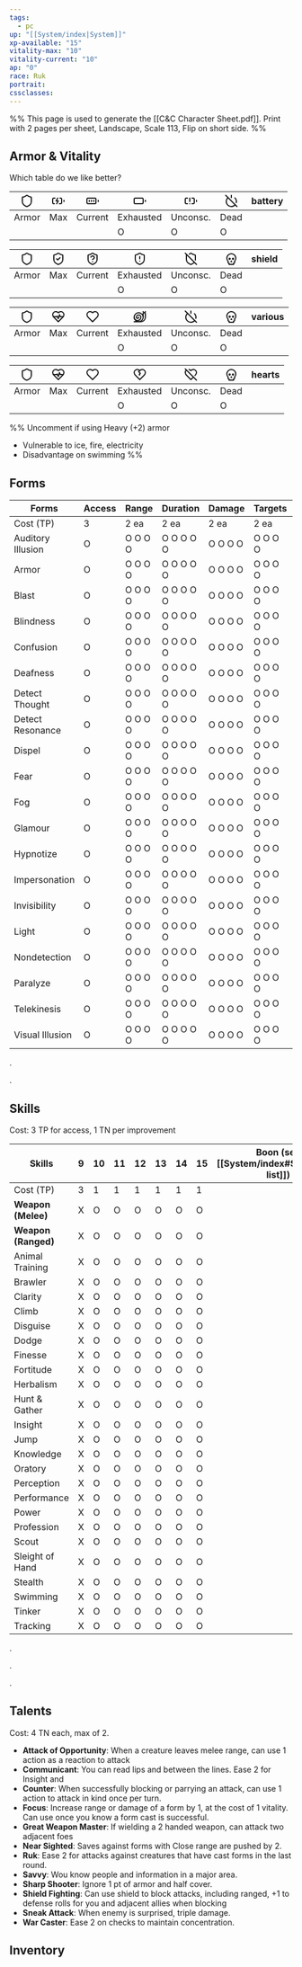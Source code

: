 ```yaml
---
tags:
  - pc
up: "[[System/index|System]]"
xp-available: "15"
vitality-max: "10"
vitality-current: "10"
ap: "0"
race: Ruk
portrait: 
cssclasses:
---
```

%% This page is used to generate the [[C&C Character Sheet.pdf]]. Print with 2 pages per sheet, Landscape, Scale 113, Flip on short side. %% 

## Armor & Vitality

Which table do we like better?

| <svg xmlns="http://www.w3.org/2000/svg" width="24" height="24" viewBox="0 0 24 24" fill="none" stroke="currentColor" stroke-width="2" stroke-linecap="round" stroke-linejoin="round" class="lucide lucide-shield"><path d="M20 13c0 5-3.5 7.5-7.66 8.95a1 1 0 0 1-.67-.01C7.5 20.5 4 18 4 13V6a1 1 0 0 1 1-1c2 0 4.5-1.2 6.24-2.72a1.17 1.17 0 0 1 1.52 0C14.51 3.81 17 5 19 5a1 1 0 0 1 1 1z"/></svg> | <svg xmlns="http://www.w3.org/2000/svg" width="24" height="24" viewBox="0 0 24 24" fill="none" stroke="currentColor" stroke-width="2" stroke-linecap="round" stroke-linejoin="round" class="lucide lucide-battery-charging"><path d="M15 7h1a2 2 0 0 1 2 2v6a2 2 0 0 1-2 2h-2"/><path d="M6 7H4a2 2 0 0 0-2 2v6a2 2 0 0 0 2 2h1"/><path d="m11 7-3 5h4l-3 5"/><line x1="22" x2="22" y1="11" y2="13"/></svg>                           | <svg xmlns="http://www.w3.org/2000/svg" width="24" height="24" viewBox="0 0 24 24" fill="none" stroke="currentColor" stroke-width="2" stroke-linecap="round" stroke-linejoin="round" class="lucide lucide-battery-full"><rect width="16" height="10" x="2" y="7" rx="2" ry="2"/><line x1="22" x2="22" y1="11" y2="13"/><line x1="6" x2="6" y1="11" y2="13"/><line x1="10" x2="10" y1="11" y2="13"/><line x1="14" x2="14" y1="11" y2="13"/></svg>                                     | <svg xmlns="http://www.w3.org/2000/svg" width="24" height="24" viewBox="0 0 24 24" fill="none" stroke="currentColor" stroke-width="2" stroke-linecap="round" stroke-linejoin="round" class="lucide lucide-battery"><rect width="16" height="10" x="2" y="7" rx="2" ry="2"/><line x1="22" x2="22" y1="11" y2="13"/></svg>                                                                                                                              | <svg xmlns="http://www.w3.org/2000/svg" width="24" height="24" viewBox="0 0 24 24" fill="none" stroke="currentColor" stroke-width="2" stroke-linecap="round" stroke-linejoin="round" class="lucide lucide-battery-warning"><path d="M14 7h2a2 2 0 0 1 2 2v6c0 1-1 2-2 2h-2"/><path d="M6 7H4a2 2 0 0 0-2 2v6c0 1 1 2 2 2h2"/><line x1="22" x2="22" y1="11" y2="13"/><line x1="10" x2="10" y1="7" y2="13"/><line x1="10" x2="10" y1="17" y2="17.01"/></svg>                                           | <svg xmlns="http://www.w3.org/2000/svg" width="24" height="24" viewBox="0 0 24 24" fill="none" stroke="currentColor" stroke-width="2" stroke-linecap="round" stroke-linejoin="round" class="lucide lucide-power-off"><path d="M18.36 6.64A9 9 0 0 1 20.77 15"/><path d="M6.16 6.16a9 9 0 1 0 12.68 12.68"/><path d="M12 2v4"/><path d="m2 2 20 20"/></svg>                                                           | battery |
| ------------------------------------------------------------------------------------------------------------------------------------------------------------------------------------------------------------------------------------------------------------------------------------------------------------------------------------------------------------------------------------------------------ | ------------------------------------------------------------------------------------------------------------------------------------------------------------------------------------------------------------------------------------------------------------------------------------------------------------------------------------------------------------------------------------------------------------------------------------- | ------------------------------------------------------------------------------------------------------------------------------------------------------------------------------------------------------------------------------------------------------------------------------------------------------------------------------------------------------------------------------------------------------------------------------------------------------------------------------------ | ----------------------------------------------------------------------------------------------------------------------------------------------------------------------------------------------------------------------------------------------------------------------------------------------------------------------------------------------------------------------------------------------------------------------------------------------------- | ---------------------------------------------------------------------------------------------------------------------------------------------------------------------------------------------------------------------------------------------------------------------------------------------------------------------------------------------------------------------------------------------------------------------------------------------------------------------------------------------------- | -------------------------------------------------------------------------------------------------------------------------------------------------------------------------------------------------------------------------------------------------------------------------------------------------------------------------------------------------------------------------------------------------------------------- | ------- |
| Armor                                                                                                                                                                                                                                                                                                                                                                                                  | Max                                                                                                                                                                                                                                                                                                                                                                                                                                   | Current                                                                                                                                                                                                                                                                                                                                                                                                                                                                              | Exhausted                                                                                                                                                                                                                                                                                                                                                                                                                                             | Unconsc.                                                                                                                                                                                                                                                                                                                                                                                                                                                                                             | Dead                                                                                                                                                                                                                                                                                                                                                                                                                 |         |
|                                                                                                                                                                                                                                                                                                                                                                                                        |                                                                                                                                                                                                                                                                                                                                                                                                                                       |                                                                                                                                                                                                                                                                                                                                                                                                                                                                                      | O                                                                                                                                                                                                                                                                                                                                                                                                                                                     | O                                                                                                                                                                                                                                                                                                                                                                                                                                                                                                    | O                                                                                                                                                                                                                                                                                                                                                                                                                    |         |

| <svg xmlns="http://www.w3.org/2000/svg" width="24" height="24" viewBox="0 0 24 24" fill="none" stroke="currentColor" stroke-width="2" stroke-linecap="round" stroke-linejoin="round" class="lucide lucide-shield"><path d="M20 13c0 5-3.5 7.5-7.66 8.95a1 1 0 0 1-.67-.01C7.5 20.5 4 18 4 13V6a1 1 0 0 1 1-1c2 0 4.5-1.2 6.24-2.72a1.17 1.17 0 0 1 1.52 0C14.51 3.81 17 5 19 5a1 1 0 0 1 1 1z"/></svg> | <svg xmlns="http://www.w3.org/2000/svg" width="24" height="24" viewBox="0 0 24 24" fill="none" stroke="currentColor" stroke-width="2" stroke-linecap="round" stroke-linejoin="round" class="lucide lucide-shield-check"><path d="M20 13c0 5-3.5 7.5-7.66 8.95a1 1 0 0 1-.67-.01C7.5 20.5 4 18 4 13V6a1 1 0 0 1 1-1c2 0 4.5-1.2 6.24-2.72a1.17 1.17 0 0 1 1.52 0C14.51 3.81 17 5 19 5a1 1 0 0 1 1 1z"/><path d="m9 12 2 2 4-4"/></svg> | <svg xmlns="http://www.w3.org/2000/svg" width="24" height="24" viewBox="0 0 24 24" fill="none" stroke="currentColor" stroke-width="2" stroke-linecap="round" stroke-linejoin="round" class="lucide lucide-shield-question"><path d="M20 13c0 5-3.5 7.5-7.66 8.95a1 1 0 0 1-.67-.01C7.5 20.5 4 18 4 13V6a1 1 0 0 1 1-1c2 0 4.5-1.2 6.24-2.72a1.17 1.17 0 0 1 1.52 0C14.51 3.81 17 5 19 5a1 1 0 0 1 1 1z"/><path d="M9.1 9a3 3 0 0 1 5.82 1c0 2-3 3-3 3"/><path d="M12 17h.01"/></svg> | <svg xmlns="http://www.w3.org/2000/svg" width="24" height="24" viewBox="0 0 24 24" fill="none" stroke="currentColor" stroke-width="2" stroke-linecap="round" stroke-linejoin="round" class="lucide lucide-shield-alert"><path d="M20 13c0 5-3.5 7.5-7.66 8.95a1 1 0 0 1-.67-.01C7.5 20.5 4 18 4 13V6a1 1 0 0 1 1-1c2 0 4.5-1.2 6.24-2.72a1.17 1.17 0 0 1 1.52 0C14.51 3.81 17 5 19 5a1 1 0 0 1 1 1z"/><path d="M12 8v4"/><path d="M12 16h.01"/></svg> | <svg xmlns="http://www.w3.org/2000/svg" width="24" height="24" viewBox="0 0 24 24" fill="none" stroke="currentColor" stroke-width="2" stroke-linecap="round" stroke-linejoin="round" class="lucide lucide-shield-off"><path d="m2 2 20 20"/><path d="M5 5a1 1 0 0 0-1 1v7c0 5 3.5 7.5 7.67 8.94a1 1 0 0 0 .67.01c2.35-.82 4.48-1.97 5.9-3.71"/><path d="M9.309 3.652A12.252 12.252 0 0 0 11.24 2.28a1.17 1.17 0 0 1 1.52 0C14.51 3.81 17 5 19 5a1 1 0 0 1 1 1v7a9.784 9.784 0 0 1-.08 1.264"/></svg> | <svg xmlns="http://www.w3.org/2000/svg" width="24" height="24" viewBox="0 0 24 24" fill="none" stroke="currentColor" stroke-width="2" stroke-linecap="round" stroke-linejoin="round" class="lucide lucide-skull"><circle cx="9" cy="12" r="1"/><circle cx="15" cy="12" r="1"/><path d="M8 20v2h8v-2"/><path d="m12.5 17-.5-1-.5 1h1z"/><path d="M16 20a2 2 0 0 0 1.56-3.25 8 8 0 1 0-11.12 0A2 2 0 0 0 8 20"/></svg> | shield  |
| ------------------------------------------------------------------------------------------------------------------------------------------------------------------------------------------------------------------------------------------------------------------------------------------------------------------------------------------------------------------------------------------------------ | ------------------------------------------------------------------------------------------------------------------------------------------------------------------------------------------------------------------------------------------------------------------------------------------------------------------------------------------------------------------------------------------------------------------------------------- | ------------------------------------------------------------------------------------------------------------------------------------------------------------------------------------------------------------------------------------------------------------------------------------------------------------------------------------------------------------------------------------------------------------------------------------------------------------------------------------ | ----------------------------------------------------------------------------------------------------------------------------------------------------------------------------------------------------------------------------------------------------------------------------------------------------------------------------------------------------------------------------------------------------------------------------------------------------- | ---------------------------------------------------------------------------------------------------------------------------------------------------------------------------------------------------------------------------------------------------------------------------------------------------------------------------------------------------------------------------------------------------------------------------------------------------------------------------------------------------- | -------------------------------------------------------------------------------------------------------------------------------------------------------------------------------------------------------------------------------------------------------------------------------------------------------------------------------------------------------------------------------------------------------------------- | ------- |
| Armor                                                                                                                                                                                                                                                                                                                                                                                                  | Max                                                                                                                                                                                                                                                                                                                                                                                                                                   | Current                                                                                                                                                                                                                                                                                                                                                                                                                                                                              | Exhausted                                                                                                                                                                                                                                                                                                                                                                                                                                             | Unconsc.                                                                                                                                                                                                                                                                                                                                                                                                                                                                                             | Dead                                                                                                                                                                                                                                                                                                                                                                                                                 |         |
|                                                                                                                                                                                                                                                                                                                                                                                                        |                                                                                                                                                                                                                                                                                                                                                                                                                                       |                                                                                                                                                                                                                                                                                                                                                                                                                                                                                      | O                                                                                                                                                                                                                                                                                                                                                                                                                                                     | O                                                                                                                                                                                                                                                                                                                                                                                                                                                                                                    | O                                                                                                                                                                                                                                                                                                                                                                                                                    |         |

| <svg xmlns="http://www.w3.org/2000/svg" width="24" height="24" viewBox="0 0 24 24" fill="none" stroke="currentColor" stroke-width="2" stroke-linecap="round" stroke-linejoin="round" class="lucide lucide-shield"><path d="M20 13c0 5-3.5 7.5-7.66 8.95a1 1 0 0 1-.67-.01C7.5 20.5 4 18 4 13V6a1 1 0 0 1 1-1c2 0 4.5-1.2 6.24-2.72a1.17 1.17 0 0 1 1.52 0C14.51 3.81 17 5 19 5a1 1 0 0 1 1 1z"/></svg> | <svg xmlns="http://www.w3.org/2000/svg" width="24" height="24" viewBox="0 0 24 24" fill="none" stroke="currentColor" stroke-width="2" stroke-linecap="round" stroke-linejoin="round" class="lucide lucide-heart-pulse"><path d="M19 14c1.49-1.46 3-3.21 3-5.5A5.5 5.5 0 0 0 16.5 3c-1.76 0-3 .5-4.5 2-1.5-1.5-2.74-2-4.5-2A5.5 5.5 0 0 0 2 8.5c0 2.3 1.5 4.05 3 5.5l7 7Z"/><path d="M3.22 12H9.5l.5-1 2 4.5 2-7 1.5 3.5h5.27"/></svg> | <svg xmlns="http://www.w3.org/2000/svg" width="24" height="24" viewBox="0 0 24 24" fill="none" stroke="currentColor" stroke-width="2" stroke-linecap="round" stroke-linejoin="round" class="lucide lucide-heart"><path d="M19 14c1.49-1.46 3-3.21 3-5.5A5.5 5.5 0 0 0 16.5 3c-1.76 0-3 .5-4.5 2-1.5-1.5-2.74-2-4.5-2A5.5 5.5 0 0 0 2 8.5c0 2.3 1.5 4.05 3 5.5l7 7Z"/></svg> | <svg xmlns="http://www.w3.org/2000/svg" width="24" height="24" viewBox="0 0 24 24" fill="none" stroke="currentColor" stroke-width="2" stroke-linecap="round" stroke-linejoin="round" class="lucide lucide-snail"><path d="M2 13a6 6 0 1 0 12 0 4 4 0 1 0-8 0 2 2 0 0 0 4 0"/><circle cx="10" cy="13" r="8"/><path d="M2 21h12c4.4 0 8-3.6 8-8V7a2 2 0 1 0-4 0v6"/><path d="M18 3 19.1 5.2"/><path d="M22 3 20.9 5.2"/></svg> | <svg xmlns="http://www.w3.org/2000/svg" width="24" height="24" viewBox="0 0 24 24" fill="none" stroke="currentColor" stroke-width="2" stroke-linecap="round" stroke-linejoin="round" class="lucide lucide-power-off"><path d="M18.36 6.64A9 9 0 0 1 20.77 15"/><path d="M6.16 6.16a9 9 0 1 0 12.68 12.68"/><path d="M12 2v4"/><path d="m2 2 20 20"/></svg> | <svg xmlns="http://www.w3.org/2000/svg" width="24" height="24" viewBox="0 0 24 24" fill="none" stroke="currentColor" stroke-width="2" stroke-linecap="round" stroke-linejoin="round" class="lucide lucide-skull"><circle cx="9" cy="12" r="1"/><circle cx="15" cy="12" r="1"/><path d="M8 20v2h8v-2"/><path d="m12.5 17-.5-1-.5 1h1z"/><path d="M16 20a2 2 0 0 0 1.56-3.25 8 8 0 1 0-11.12 0A2 2 0 0 0 8 20"/></svg> | various |
| ------------------------------------------------------------------------------------------------------------------------------------------------------------------------------------------------------------------------------------------------------------------------------------------------------------------------------------------------------------------------------------------------------ | ------------------------------------------------------------------------------------------------------------------------------------------------------------------------------------------------------------------------------------------------------------------------------------------------------------------------------------------------------------------------------------------------------------------------------------- | --------------------------------------------------------------------------------------------------------------------------------------------------------------------------------------------------------------------------------------------------------------------------------------------------------------------------------------------------------------------------- | ---------------------------------------------------------------------------------------------------------------------------------------------------------------------------------------------------------------------------------------------------------------------------------------------------------------------------------------------------------------------------------------------------------------------------- | ---------------------------------------------------------------------------------------------------------------------------------------------------------------------------------------------------------------------------------------------------------------------------------------------------------------------------------------------------------- | -------------------------------------------------------------------------------------------------------------------------------------------------------------------------------------------------------------------------------------------------------------------------------------------------------------------------------------------------------------------------------------------------------------------- | ------- |
| Armor                                                                                                                                                                                                                                                                                                                                                                                                  | Max                                                                                                                                                                                                                                                                                                                                                                                                                                   | Current                                                                                                                                                                                                                                                                                                                                                                     | Exhausted                                                                                                                                                                                                                                                                                                                                                                                                                    | Unconsc.                                                                                                                                                                                                                                                                                                                                                   | Dead                                                                                                                                                                                                                                                                                                                                                                                                                 |         |
|                                                                                                                                                                                                                                                                                                                                                                                                        |                                                                                                                                                                                                                                                                                                                                                                                                                                       |                                                                                                                                                                                                                                                                                                                                                                             | O                                                                                                                                                                                                                                                                                                                                                                                                                            | O                                                                                                                                                                                                                                                                                                                                                          | O                                                                                                                                                                                                                                                                                                                                                                                                                    |         |

| <svg xmlns="http://www.w3.org/2000/svg" width="24" height="24" viewBox="0 0 24 24" fill="none" stroke="currentColor" stroke-width="2" stroke-linecap="round" stroke-linejoin="round" class="lucide lucide-shield"><path d="M20 13c0 5-3.5 7.5-7.66 8.95a1 1 0 0 1-.67-.01C7.5 20.5 4 18 4 13V6a1 1 0 0 1 1-1c2 0 4.5-1.2 6.24-2.72a1.17 1.17 0 0 1 1.52 0C14.51 3.81 17 5 19 5a1 1 0 0 1 1 1z"/></svg> | <svg xmlns="http://www.w3.org/2000/svg" width="24" height="24" viewBox="0 0 24 24" fill="none" stroke="currentColor" stroke-width="2" stroke-linecap="round" stroke-linejoin="round" class="lucide lucide-heart-pulse"><path d="M19 14c1.49-1.46 3-3.21 3-5.5A5.5 5.5 0 0 0 16.5 3c-1.76 0-3 .5-4.5 2-1.5-1.5-2.74-2-4.5-2A5.5 5.5 0 0 0 2 8.5c0 2.3 1.5 4.05 3 5.5l7 7Z"/><path d="M3.22 12H9.5l.5-1 2 4.5 2-7 1.5 3.5h5.27"/></svg> | <svg xmlns="http://www.w3.org/2000/svg" width="24" height="24" viewBox="0 0 24 24" fill="none" stroke="currentColor" stroke-width="2" stroke-linecap="round" stroke-linejoin="round" class="lucide lucide-heart"><path d="M19 14c1.49-1.46 3-3.21 3-5.5A5.5 5.5 0 0 0 16.5 3c-1.76 0-3 .5-4.5 2-1.5-1.5-2.74-2-4.5-2A5.5 5.5 0 0 0 2 8.5c0 2.3 1.5 4.05 3 5.5l7 7Z"/></svg> | <svg xmlns="http://www.w3.org/2000/svg" width="24" height="24" viewBox="0 0 24 24" fill="none" stroke="currentColor" stroke-width="2" stroke-linecap="round" stroke-linejoin="round" class="lucide lucide-heart-crack"><path d="M19 14c1.49-1.46 3-3.21 3-5.5A5.5 5.5 0 0 0 16.5 3c-1.76 0-3 .5-4.5 2-1.5-1.5-2.74-2-4.5-2A5.5 5.5 0 0 0 2 8.5c0 2.3 1.5 4.05 3 5.5l7 7Z"/><path d="m12 13-1-1 2-2-3-3 2-2"/></svg> | <svg xmlns="http://www.w3.org/2000/svg" width="24" height="24" viewBox="0 0 24 24" fill="none" stroke="currentColor" stroke-width="2" stroke-linecap="round" stroke-linejoin="round" class="lucide lucide-heart-off"><line x1="2" y1="2" x2="22" y2="22"/><path d="M16.5 16.5 12 21l-7-7c-1.5-1.45-3-3.2-3-5.5a5.5 5.5 0 0 1 2.14-4.35"/><path d="M8.76 3.1c1.15.22 2.13.78 3.24 1.9 1.5-1.5 2.74-2 4.5-2A5.5 5.5 0 0 1 22 8.5c0 2.12-1.3 3.78-2.67 5.17"/></svg> | <svg xmlns="http://www.w3.org/2000/svg" width="24" height="24" viewBox="0 0 24 24" fill="none" stroke="currentColor" stroke-width="2" stroke-linecap="round" stroke-linejoin="round" class="lucide lucide-skull"><circle cx="9" cy="12" r="1"/><circle cx="15" cy="12" r="1"/><path d="M8 20v2h8v-2"/><path d="m12.5 17-.5-1-.5 1h1z"/><path d="M16 20a2 2 0 0 0 1.56-3.25 8 8 0 1 0-11.12 0A2 2 0 0 0 8 20"/></svg> | hearts |
| ------------------------------------------------------------------------------------------------------------------------------------------------------------------------------------------------------------------------------------------------------------------------------------------------------------------------------------------------------------------------------------------------------ | ------------------------------------------------------------------------------------------------------------------------------------------------------------------------------------------------------------------------------------------------------------------------------------------------------------------------------------------------------------------------------------------------------------------------------------- | --------------------------------------------------------------------------------------------------------------------------------------------------------------------------------------------------------------------------------------------------------------------------------------------------------------------------------------------------------------------------- | ------------------------------------------------------------------------------------------------------------------------------------------------------------------------------------------------------------------------------------------------------------------------------------------------------------------------------------------------------------------------------------------------------------------- | ----------------------------------------------------------------------------------------------------------------------------------------------------------------------------------------------------------------------------------------------------------------------------------------------------------------------------------------------------------------------------------------------------------------------------------------------------------------- | -------------------------------------------------------------------------------------------------------------------------------------------------------------------------------------------------------------------------------------------------------------------------------------------------------------------------------------------------------------------------------------------------------------------- | ------ |
| Armor                                                                                                                                                                                                                                                                                                                                                                                                  | Max                                                                                                                                                                                                                                                                                                                                                                                                                                   | Current                                                                                                                                                                                                                                                                                                                                                                     | Exhausted                                                                                                                                                                                                                                                                                                                                                                                                           | Unconsc.                                                                                                                                                                                                                                                                                                                                                                                                                                                          | Dead                                                                                                                                                                                                                                                                                                                                                                                                                 |        |
|                                                                                                                                                                                                                                                                                                                                                                                                        |                                                                                                                                                                                                                                                                                                                                                                                                                                       |                                                                                                                                                                                                                                                                                                                                                                             | O                                                                                                                                                                                                                                                                                                                                                                                                                   | O                                                                                                                                                                                                                                                                                                                                                                                                                                                                 | O                                                                                                                                                                                                                                                                                                                                                                                                                    |        |

%% 
Uncomment if using Heavy (+2) armor 
- Vulnerable to ice, fire, electricity
- Disadvantage on swimming
%%

## Forms

| Forms             | Access | Range   | Duration  | Damage  | Targets | AoE | Silence |
| ----------------- | ------ | ------- | --------- | ------- | ------- | --- | ------- |
| Cost (TP)         | 3      | 2 ea    | 2 ea      | 2 ea    | 2 ea    | 8   | 5       |
| Auditory Illusion | O      | O O O O | O O O O O | O O O O | O O O O | O   | O       |
| Armor             | O      | O O O O | O O O O O | O O O O | O O O O | O   | O       |
| Blast             | O      | O O O O | O O O O O | O O O O | O O O O | O   | O       |
| Blindness         | O      | O O O O | O O O O O | O O O O | O O O O | O   | O       |
| Confusion         | O      | O O O O | O O O O O | O O O O | O O O O | O   | O       |
| Deafness          | O      | O O O O | O O O O O | O O O O | O O O O | O   | O       |
| Detect Thought    | O      | O O O O | O O O O O | O O O O | O O O O | O   | O       |
| Detect Resonance  | O      | O O O O | O O O O O | O O O O | O O O O | O   | O       |
| Dispel            | O      | O O O O | O O O O O | O O O O | O O O O | O   | O       |
| Fear              | O      | O O O O | O O O O O | O O O O | O O O O | O   | O       |
| Fog               | O      | O O O O | O O O O O | O O O O | O O O O | O   | O       |
| Glamour           | O      | O O O O | O O O O O | O O O O | O O O O | O   | O       |
| Hypnotize         | O      | O O O O | O O O O O | O O O O | O O O O | O   | O       |
| Impersonation     | O      | O O O O | O O O O O | O O O O | O O O O | O   | O       |
| Invisibility      | O      | O O O O | O O O O O | O O O O | O O O O | O   | O       |
| Light             | O      | O O O O | O O O O O | O O O O | O O O O | O   | O       |
| Nondetection      | O      | O O O O | O O O O O | O O O O | O O O O | O   | O       |
| Paralyze          | O      | O O O O | O O O O O | O O O O | O O O O | O   | O       |
| Telekinesis       | O      | O O O O | O O O O O | O O O O | O O O O | O   | O       |
| Visual Illusion   | O      | O O O O | O O O O O | O O O O | O O O O | O   | O       |

.

.

## Skills

Cost: 3 TP for access, 1 TN per improvement

| Skills              | 9   | 10  | 11  | 12  | 13  | 14  | 15  | Boon (see [[System/index#Skills\|skills list]]) |
| ------------------- | --- | --- | --- | --- | --- | --- | --- | ----------------------------------------------- |
| Cost (TP)           | 3   | 1   | 1   | 1   | 1   | 1   | 1   |                                                 |
| **Weapon (Melee)**  | X   | O   | O   | O   | O   | O   | O   |                                                 |
| **Weapon (Ranged)** | X   | O   | O   | O   | O   | O   | O   |                                                 |
| Animal Training     | X   | O   | O   | O   | O   | O   | O   |                                                 |
| Brawler             | X   | O   | O   | O   | O   | O   | O   |                                                 |
| Clarity             | X   | O   | O   | O   | O   | O   | O   |                                                 |
| Climb               | X   | O   | O   | O   | O   | O   | O   |                                                 |
| Disguise            | X   | O   | O   | O   | O   | O   | O   |                                                 |
| Dodge               | X   | O   | O   | O   | O   | O   | O   |                                                 |
| Finesse             | X   | O   | O   | O   | O   | O   | O   |                                                 |
| Fortitude           | X   | O   | O   | O   | O   | O   | O   |                                                 |
| Herbalism           | X   | O   | O   | O   | O   | O   | O   |                                                 |
| Hunt & Gather       | X   | O   | O   | O   | O   | O   | O   |                                                 |
| Insight             | X   | O   | O   | O   | O   | O   | O   |                                                 |
| Jump                | X   | O   | O   | O   | O   | O   | O   |                                                 |
| Knowledge           | X   | O   | O   | O   | O   | O   | O   |                                                 |
| Oratory             | X   | O   | O   | O   | O   | O   | O   |                                                 |
| Perception          | X   | O   | O   | O   | O   | O   | O   |                                                 |
| Performance         | X   | O   | O   | O   | O   | O   | O   |                                                 |
| Power               | X   | O   | O   | O   | O   | O   | O   |                                                 |
| Profession          | X   | O   | O   | O   | O   | O   | O   |                                                 |
| Scout               | X   | O   | O   | O   | O   | O   | O   |                                                 |
| Sleight of Hand     | X   | O   | O   | O   | O   | O   | O   |                                                 |
| Stealth             | X   | O   | O   | O   | O   | O   | O   |                                                 |
| Swimming            | X   | O   | O   | O   | O   | O   | O   |                                                 |
| Tinker              | X   | O   | O   | O   | O   | O   | O   |                                                 |
| Tracking            | X   | O   | O   | O   | O   | O   | O   |                                                 |

.

.

.

## Talents

Cost: 4 TN each, max of 2. 

- **Attack of Opportunity**: When a creature leaves melee range, can use 1 action as a reaction to attack
- **Communicant**: You can read lips and between the lines. Ease 2 for Insight and 
- **Counter**: When successfully blocking or parrying an attack, can use 1 action to attack in kind once per turn.
- **Focus**: Increase range or damage of a form by 1, at the cost of 1 vitality. Can use once you know a form cast is successful.
- **Great Weapon Master**: If wielding a 2 handed weapon, can attack two adjacent foes
- **Near Sighted**: Saves against forms with Close range are pushed by 2.
- **Ruk**: Ease 2 for attacks against creatures that have cast forms in the last round.
- **Savvy**: Wou know people and information in a major area.
- **Sharp Shooter**: Ignore 1 pt of armor and half cover. 
- **Shield Fighting**: Can use shield to block attacks, including ranged, +1 to defense rolls for you and adjacent allies when blocking
- **Sneak Attack**: When enemy is surprised, triple damage.
- **War Caster**: Ease 2 on checks to maintain concentration.

## Inventory

